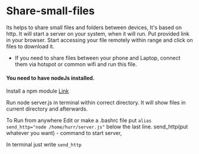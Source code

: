 
# Share-small-files
Its helps to share small files and folders between devices, It's based on http. It will start a server on your system, when it will run.
Put provided link in your browser.
Start accessing your file remotely within range and click on files to download it.

* If you need to share files between your phone and Laptop, connect them via hotspot or common wifi and run this file.

#### You need to have nodeJs installed.
Install a npm module
[Link](https://www.npmjs.com/package/formidable)

Run node server.js in terminal within correct directory.
It will show files in current directory and afterwards.

To Run from anywhere
Edit or make a .bashrc file put ```alias send_http="node /home/hurr/server.js"``` below the last line.
send_http(put whatever you want) - command to start server,

In terminal just write
```send_http```

